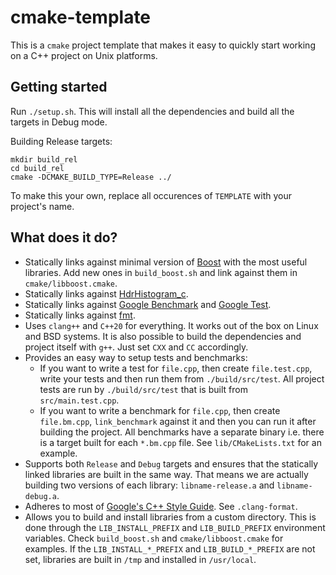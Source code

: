 # cmake-template

This is a `cmake` project template that makes it easy to quickly start working on a C++ project on Unix platforms.

## Getting started

Run `./setup.sh`. This will install all the dependencies and build all the targets in Debug mode.

Building Release targets:
```
mkdir build_rel
cd build_rel
cmake -DCMAKE_BUILD_TYPE=Release ../
```

To make this your own, replace all occurences of `TEMPLATE` with your project's name.

## What does it do?
- Statically links against minimal version of [Boost](https://www.boost.org/)
  with the most useful libraries. Add new ones in `build_boost.sh` and link
  against them in `cmake/libboost.cmake`.
- Statically links against [HdrHistogram\_c](https://github.com/HdrHistogram/HdrHistogram_c).
- Statically links against [Google Benchmark](https://github.com/google/benchmark)
  and [Google Test](https://github.com/google/googletest).
- Statically links against [fmt](https://github.com/fmtlib/fmt).
- Uses `clang++` and `C++20` for everything. It works out of the box on Linux
  and BSD systems. It is also possible to build the dependencies and project itself with `g++`. Just set `CXX` and `CC`
  accordingly.
- Provides an easy way to setup tests and benchmarks:
    - If you want to write a test for `file.cpp`, then create `file.test.cpp`,
      write your tests and then run them from `./build/src/test`. All project
      tests are run by `./build/src/test` that is built from `src/main.test.cpp`.
    - If you want to write a benchmark for `file.cpp`, then create `file.bm.cpp`,
      `link_benchmark` against it and then you can run it after building the
      project. All benchmarks have a separate binary i.e. there is a target
      built for each `*.bm.cpp` file. See `lib/CMakeLists.txt` for an example.
- Supports both `Release` and `Debug` targets and ensures that the statically
  linked libraries are built in the same way. That means we are actually
  building two versions of each library: `libname-release.a` and
  `libname-debug.a`.
- Adheres to most of [Google's C++ Style Guide](https://google.github.io/styleguide/cppguide.html).
  See `.clang-format`.
- Allows you to build and install libraries from a custom directory. This is
  done through the `LIB_INSTALL_PREFIX` and `LIB_BUILD_PREFIX` environment
  variables. Check `build_boost.sh` and `cmake/libboost.cmake` for examples. If
  the `LIB_INSTALL_*_PREFIX` and `LIB_BUILD_*_PREFIX` are not set, libraries are
  built in `/tmp` and installed in `/usr/local`.
